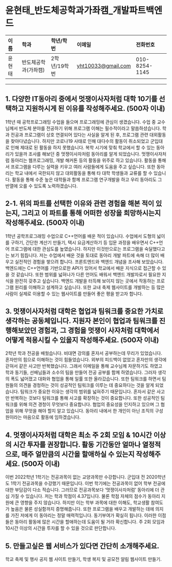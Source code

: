 # 윤현태_반도체공학과가좌캠_개발파트백엔드

|이름|학과|학년/학번|이메일|전화번호
|:-|:-|:-|:-|:-|
|윤현태|반도체공학과(가좌캠)|2학년/19학번|yht10033@gmail.com|010-8254-1145|

---
## 1. 다양한 IT동아리 중에서 멋쟁이사자처럼 대학 10기를 선택하고 지원하시게 된 이유를 작성해주세요. (500자 이내)
1학년 때 공학프로그래밍 수업을 들으며 프로그래밍에 관심이 생겼습니다. 수업 중 교수님께서 반도체 분야를 전공하기 위해 프로그램 이해는 필수적이라고 말씀하셨습니다. 학과 전공과 프로그램이 상호 연결되어 있다는 사실을 알게 된 후, 프로그램 관련 대외활동을 찾아다녔습니다. 하지만 코로나19 사태로 인해 대다수의 활동이 취소되었고 군입대로 인해 제대로 된 활동을 하지 못했습니다. 복학 시기에 맞춰 학교에서 할 수 있는 동아리가 있을까 조사를 해보던 중 멋쟁이사자처럼 동아리를 알게 되었습니다.
멋쟁이사자처럼 동아리는 웹프로그래밍, 개발 해커톤 등의 활동을 위주로 하고 있습니다. 활동을 통해서 프로그램을 다루는 실력을 키우고 여러 사람들에게 도움을 주고 싶습니다. 또한 동아리는 학교 내에서 국한되지 않고 대외활동을 통해 타 대학 학생들과 교류를 할 수 있습니다. 활동을 통해 수준 높은 대학들과 함께 프로그램 연구개발을 하고 우리 동아리도 그 반열에 오를 수 있도록 노력하겠습니다.

## 2-1. 위의 파트를 선택한 이유와 관련 경험을 해본 적이 있는지, 그리고 이 파트를 통해 어떠한 성장을 희망하시는지 작성해주세요. (500자 이내)
1학년 공학프로그래밍 수업으로 C++언어를 배운 적이 있습니다. 수업에서 도형의 넓이를 구하기, 간단한 계산기 만들기, 택시 요금계산하기 등 입문 과정을 배우면서 C++언어 프로그램에 대한 관심도를 높였습니다. 하지만 이것만으로는 프로그램을 숙달했다고는 보기 힘듭니다. 저는 수업에서 배운 것을 토대로 동아리 개발 파트에 속해 더 많이 배우고 실전적인 경험을 쌓으려 합니다.
프론트엔드와 백엔드 개념을 조사해 보았습니다. 백엔드에는 C++언어를 기반으로한 API가 있어서 학교에서 배운 지식으로 접근할 수 있을 것 같습니다. 또한 범위를 넓혀나가 다른 언어도 배워서 백엔드 개발자로서 필요한 지식을 완전히 갖추고 싶습니다. 백엔드 개발을 터득해 보이지 않는 곳에서 작동하는 프로그램 원리를 이해하고 설계하고 싶습니다. 또한 교내 축제 웹사이트를 개발하는 등 많은 사람이 실제로 이용할 수 있는 웹사이트를 만들어 좋은 평을 받고자 합니다.

## 3. 멋쟁이사자처럼 대학은 협업과 팀워크를 중요한 가치로 생각하는 공동체입니다. 지원자 본인이 협업과 팀워크를 진행해보았던 경험과, 그 경험을 멋쟁이 사자처럼 대학에서 어떻게 적용시킬 수 있을지 작성해주세요. (500자 이내)
2학년 학과 전공을 배웠습니다. 비대면 강의를 혼자서 공부하는데 무리가 있었습니다. 혼자만의 힘으로 이해하는 것이 힘들었습니다. 외부의 피드백이 없었고 혼자만의 생각에 갇혀서 같은 사고만 반복했습니다. 그래서 이메일을 통해 교수님께 자문하기도 하였고 학과 동기들, 선배님들과 소수의 팀을 만들어 전공 공부를 함께 하였습니다. 그러자 생각의 폭도 넓어졌고 대화와 협업을 통해 일률 또한 올라갔습니다. 또한 팀워크를 하면서 팀원들의 의견을 경청하는 것이 성공적인 팀워크를 이루는 데 중요하다는 것을 알게 되었습니다.
팀워크가 중요한 이유는 생각의 범위를 넓혀주기 때문입니다. 혼자서 같은 사고만 반복하는 것보다 팀워크를 통해 사고를 확장하는 것이 중요합니다. 또한 성공적인 팀워크를 위해 의견 경청이 무엇보다 중요합니다.
협업의 중요성을 인지하고 있으며 그 협업을 위해 무엇을 해야 할지 알고 있습니다. 동아리 내에서 한 개인이 아닌 조직의 구성원이라는 마음으로 활동에 임하겠습니다.

## 4. 멋쟁이사자처럼 대학은 최소 주 2회 모임 & 10시간 이상의 시간 투자를 권장합니다. 활동 기간동안 얼마나 열정적으로, 매주 얼만큼의 시간을 할애하실 수 있는지 작성해주세요. (500자 이내)
이번 2022학년 1학기는 전공과목이 없는 교양과목만 수강합니다. 군입대 전 2020학년도 1학기 전공과목을 수강했기 때문입니다. 이번 학기에는 전공과목이 없어 학부 전공에 대한 부담감이 다소 적습니다. 그러므로 전공과목보다 ‘멋쟁이사자처럼’ 동아리에 더 관심 가질 수 있습니다.
저는 학과 학점이 4.37입니다. 물론 학점 자체의 점수가 동아리 지원에 큰 영향을 주지 않습니다. 하지만 이는 학부 과목에 대한 이해도, 학교생활 참여도가 높음은 물론 성실함까지 증명해줍니다. 또한 프로그램을 배우고 개발하는 데에 의지를 가진 저에게 이 동아리는 정말 매력적입니다. 동기부여가 확실히 됩니다.
이러한 이점들은 동아리 활동에 많은 시간을 할애하는데 도움이 될 거라 확신합니다. 주 2회 모임과 10시간 이상의 시간을 투자를 할 수 있을 것으로 판단합니다.

## 5. 만들고싶은 웹 서비스가 있다면 간단히 소개해주세요.
학교 축제 및 행사 공지 웹 사이트 만들기, 학생 복지 및 공모전 알림 웹사이트 만들기.

